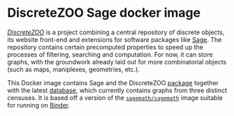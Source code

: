 # DiscreteZOO Sage docker image

[*DiscreteZOO*](http://discretezoo.xyz) is a project combining a central repository of discrete objects, its website front-end and extensions for software packages like [Sage](http://sagemath.org). The repository contains certain precomputed properties to speed up the processes of filtering, searching and computation. For now, it can store graphs, with the groundwork already laid out for more combinatorial objects (such as maps, maniplexes, geometries, etc.).

This Docker image contains Sage and the DiscreteZOO [package](https://github.com/DiscreteZOO/DiscreteZOO-sage) together with the latest [database](http://discretezoo.xyz/discretezoo.db), which currently contains graphs from three distinct censuses. It is based off a version of the [`sagemath/sagemath`](https://hub.docker.com/r/sagemath/sagemath/) image suitable for running on [Binder](https://mybinder.org).
